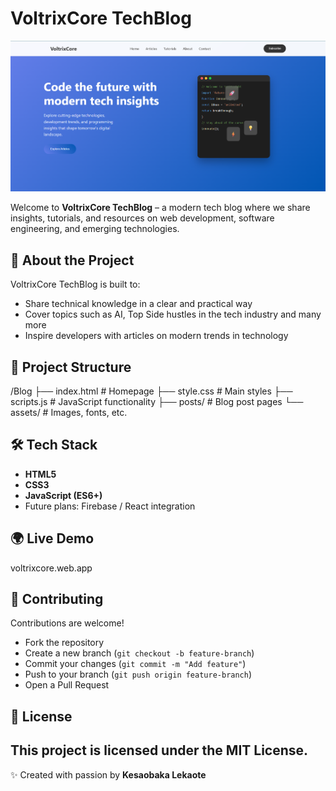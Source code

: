 # VoltrixCore TechBlog

<p align="center">
  <img src="assets/banner.png" alt="VoltrixCore TechBlog Banner" width="800"/>
</p>

Welcome to **VoltrixCore TechBlog** – a modern tech blog where we share insights, tutorials, and resources on web development, software engineering, and emerging technologies.  

## 🚀 About the Project
VoltrixCore TechBlog is built to:
- Share technical knowledge in a clear and practical way
- Cover topics such as AI, Top Side hustles in the tech industry and many more
- Inspire developers with articles on modern trends in technology

## 📂 Project Structure
/Blog
├── index.html # Homepage
├── style.css # Main styles
├── scripts.js # JavaScript functionality
├── posts/ # Blog post pages
└── assets/ # Images, fonts, etc.

## 🛠️ Tech Stack
- **HTML5**  
- **CSS3**  
- **JavaScript (ES6+)**  
- Future plans: Firebase / React integration  

## 🌍 Live Demo
voltrixcore.web.app 

## 🤝 Contributing
Contributions are welcome!  
- Fork the repository  
- Create a new branch (`git checkout -b feature-branch`)  
- Commit your changes (`git commit -m "Add feature"`)  
- Push to your branch (`git push origin feature-branch`)  
- Open a Pull Request  

## 📜 License
This project is licensed under the MIT License.  
---

✨ Created with passion by **Kesaobaka Lekaote**  


